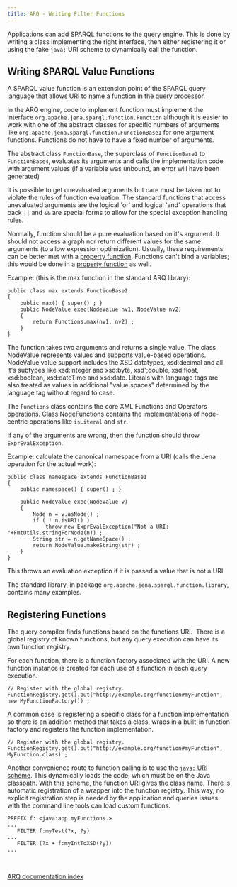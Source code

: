 ```yaml
---
title: ARQ - Writing Filter Functions
---
```


Applications can add SPARQL functions to the query engine. This is
done by writing a class implementing the right interface, then
either registering it or using the fake `java:` URI scheme to
dynamically call the function.

## Writing SPARQL Value Functions

A SPARQL value function is an extension point of the SPARQL query
language that allows URI to name a function in the query
processor.

In the ARQ engine, code to implement function must implement the
interface `org.apache.jena.sparql.function.Function` although it is
easier to work with one of the abstract classes for specific
numbers of arguments like
`org.apache.jena.sparql.function.FunctionBase1` for one argument
functions. Functions do not have to have a fixed number of
arguments.

The abstract class `FunctionBase`, the superclass of
`FunctionBase1` to `FunctionBase4`, evaluates its arguments and
calls the implementation code with argument values (if a variable
was unbound, an error will have been generated) 

It is possible to get unevaluated arguments but care must be taken
not to violate the rules of function evaluation. The standard
functions that access unevaluated arguments are the logical 'or'
and logical 'and' operations that back `||` and `&&` are special
forms to allow for the special exception handling rules.

Normally, function should be a pure evaluation based on it's
argument. It should not access a graph nor return different values
for the same arguments (to allow expression optimization). Usually,
these requirements can be better met with a
[property function](library-propfunc.html). Functions can't bind a
variables; this would be done in a
[property function](library-propfunc.html) as well.

Example: (this is the max function in the standard ARQ library):

    public class max extends FunctionBase2
    {
        public max() { super() ; }
        public NodeValue exec(NodeValue nv1, NodeValue nv2)
        {
            return Functions.max(nv1, nv2) ;
        }
    }

The function takes two arguments and returns a single value. The
class NodeValue represents values and supports value-based
operations. NodeValue value support includes the XSD datatypes,
xsd:decimal and all it's subtypes like xsd:integer and xsd:byte,
xsd';double, xsd:float, xsd:boolean, xsd:dateTime and xsd:date.
Literals with language tags are also treated as values in
additional "value spaces" determined by the language tag without
regard to case.

The `Functions` class contains the core XML Functions and Operators
operations. Class NodeFunctions contains the implementations of
node-centric operations like `isLiteral` and `str`.

If any of the arguments are wrong, then the function should throw
`ExprEvalException`.

Example: calculate the canonical namespace from a URI (calls the
Jena operation for the actual work):

    public class namespace extends FunctionBase1
    {
        public namespace() { super() ; }

        public NodeValue exec(NodeValue v)
        {
            Node n = v.asNode() ;
            if ( ! n.isURI() )
                throw new ExprEvalException("Not a URI: "+FmtUtils.stringForNode(n)) ;
            String str = n.getNameSpace() ;
            return NodeValue.makeString(str) ;
        }
    }

This throws an evaluation exception if it is passed a value that is
not a URI.

The standard library, in package
`org.apache.jena.sparql.function.library`, contains many examples.

## Registering Functions

The query compiler finds functions based on the functions URI. 
There is a global registry of known functions, but any query
execution can have its own function registry.

For each function, there is a function factory associated with the
URI. A new function instance is created for each use of a function
in each query execution.

    // Register with the global registry.
    FunctionRegistry.get().put("http://example.org/function#myFunction", new MyFunctionFactory()) ;

A common case is registering a specific class for a function
implementation so there is an addition method that takes a class,
wraps in a built-in function factory and registers the function
implementation.

    // Register with the global registry.
    FunctionRegistry.get().put("http://example.org/function#myFunction", MyFunction.class) ;

Another convenience route to function calling is to use the
[`java:` URI scheme](java-uri.html). This dynamically loads the code,
which must be on the Java classpath. With this scheme, the function
URI gives the class name. There is automatic registration of a
wrapper into the function registry. This way, no explicit
registration step is needed by the application and queries issues
with the command line tools can load custom functions.

    PREFIX f: <java:app.myFunctions.>
    ...
       FILTER f:myTest(?x, ?y)
    ...
       FILTER (?x + f:myIntToXSD(?y))
    ...

 


[ARQ documentation index](index.html)
